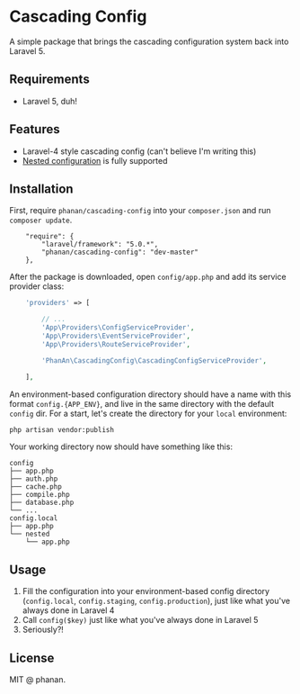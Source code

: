 # Cascading Config

A simple package that brings the cascading configuration system back into Laravel 5.

## Requirements

* Laravel 5, duh!

## Features
* Laravel-4 style cascading config (can't believe I'm writing this)
* [Nested configuration](https://github.com/laravel/framework/commit/fee982004a795058ab6a66e1600c11aac6748acf) is fully supported

## Installation

First, require `phanan/cascading-config` into your `composer.json` and run `composer update`.

``` 
    "require": {
        "laravel/framework": "5.0.*",
        "phanan/cascading-config": "dev-master"
    },
```

After the package is downloaded, open `config/app.php` and add its service provider class:

``` php
    'providers' => [

        // ...
        'App\Providers\ConfigServiceProvider',
        'App\Providers\EventServiceProvider',
        'App\Providers\RouteServiceProvider',

        'PhanAn\CascadingConfig\CascadingConfigServiceProvider',

    ],
```

An environment-based configuration directory should have a name with this format `config.{APP_ENV}`, and live in the same directory with the default `config` dir. For a start, let's create the directory for your `local` environment:

``` bash
php artisan vendor:publish
```

Your working directory now should have something like this:

```
config
├── app.php
├── auth.php
├── cache.php
├── compile.php
├── database.php
└── ...
config.local
├── app.php
└── nested
    └── app.php
```

## Usage

1. Fill the configuration into your environment-based config directory (`config.local`, `config.staging`, `config.production`), just like what you've always done in Laravel 4
1. Call `config($key)` just like what you've always done in Laravel 5
1. Seriously?!

## License

MIT @ phanan.